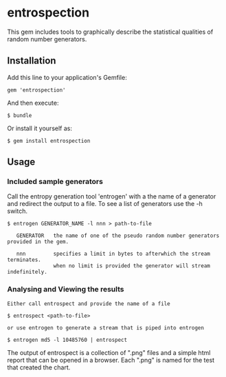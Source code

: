 # entrospection

This gem includes tools to graphically describe the statistical qualities of random number generators.

## Installation

Add this line to your application's Gemfile:

    gem 'entrospection'

And then execute:

    $ bundle

Or install it yourself as:

    $ gem install entrospection

## Usage

### Included sample generators
 
   Call the entropy generation tool 'entrogen' with a the name of a generator and redirect the output to a file. To see a list of generators use the -h switch.

    $ entrogen GENERATOR_NAME -l nnn > path-to-file

       GENERATOR   the name of one of the pseudo random number generators provided in the gem. 

       nnn         specifies a limit in bytes to afterwhich the stream terminates.
                   when no limit is provided the generator will stream indefinitely.


### Analysing and Viewing the results
    Either call entrospect and provide the name of a file
    
    $ entrospect <path-to-file>
    
    or use entrogen to generate a stream that is piped into entrogen
    
    $ entrogen md5 -l 10485760 | entrospect

The output of entrospect is a collection of ".png" files and a simple html report that can be opened in a browser. Each ".png" is named for the test that created the chart.
